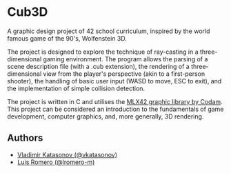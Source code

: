 # Cub3D
A graphic design project of 42 school curriculum, inspired by the world famous game of the 90's, Wolfenstein 3D.

The project is designed to explore the technique of ray-casting in a three-dimensional gaming environment. The program allows the parsing of a scene description file (with a .cub extension), the rendering of a three-dimensional view from the player's perspective (akin to a first-person shooter), the handling of basic user input (WASD to move, ESC to exit), and the implementation of simple collision detection.

The project is written in C and utilises the [MLX42 graphic library by Codam](https://github.com/codam-coding-college/MLX42https://github.com/codam-coding-college/MLX42). This project can be considered an introduction to the fundamentals of game development, computer graphics, and, more generally, 3D rendering.

## Authors

- [Vladimir Katasonov (@vkatasonov)](https://github.com/vkatasonov)
- [Luis Romero (@lromero-m)](https://github.com/lromero-m)
